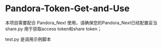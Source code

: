 # Pandora-Token-Get-and-Use
本项目需要配合 Pandora_Next 使用，请确保您的Pandora_Next已经配置妥当
share.py 用于获取access token和share token；

test.py 是调用示例脚本
